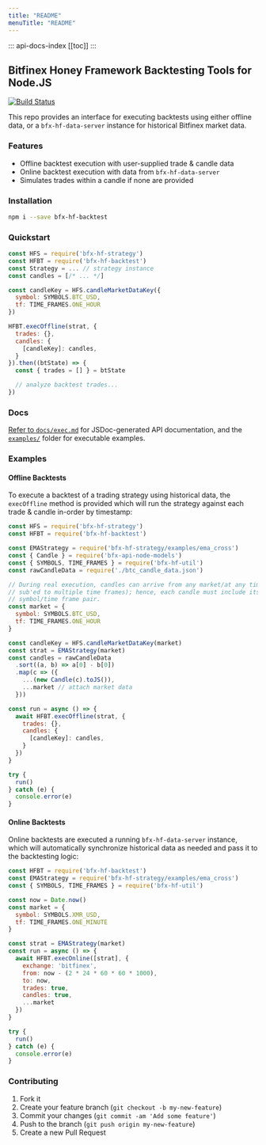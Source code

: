 ```yaml
---
title: "README"
menuTitle: "README"
---
```

::: api-docs-index
[[toc]]
:::
## Bitfinex Honey Framework Backtesting Tools for Node.JS

[![Build Status](https://travis-ci.org/bitfinexcom/bfx-hf-backtest.svg?branch=master)](https://travis-ci.org/bitfinexcom/bfx-hf-backtest)

This repo provides an interface for executing backtests using either offline data, or a `bfx-hf-data-server` instance for historical Bitfinex market data.

### Features

* Offline backtest execution with user-supplied trade & candle data
* Online backtest execution with data from `bfx-hf-data-server`
* Simulates trades within a candle if none are provided

### Installation

```bash
npm i --save bfx-hf-backtest
```

### Quickstart

```js
const HFS = require('bfx-hf-strategy')
const HFBT = require('bfx-hf-backtest')
const Strategy = ... // strategy instance
const candles = [/* ... */]

const candleKey = HFS.candleMarketDataKey({
  symbol: SYMBOLS.BTC_USD,
  tf: TIME_FRAMES.ONE_HOUR
})

HFBT.execOffline(strat, {
  trades: {},
  candles: {
    [candleKey]: candles,
  }
}).then((btState) => {
  const { trades = [] } = btState

  // analyze backtest trades...
})
```

### Docs

[Refer to `docs/exec.md`](/docs/exec.md) for JSDoc-generated API documentation, and the [`examples/`](/examples) folder for executable examples.

### Examples
#### Offline Backtests
To execute a backtest of a trading strategy using historical data, the `execOffline` method is provided which will run the strategy against each trade & candle in-order by timestamp:

```js
const HFS = require('bfx-hf-strategy')
const HFBT = require('bfx-hf-backtest')

const EMAStrategy = require('bfx-hf-strategy/examples/ema_cross')
const { Candle } = require('bfx-api-node-models')
const { SYMBOLS, TIME_FRAMES } = require('bfx-hf-util')
const rawCandleData = require('./btc_candle_data.json')

// During real execution, candles can arrive from any market/at any time (if
// sub'ed to multiple time frames); hence, each candle must include its origin
// symbol/time frame pair.
const market = {
  symbol: SYMBOLS.BTC_USD,
  tf: TIME_FRAMES.ONE_HOUR
}

const candleKey = HFS.candleMarketDataKey(market)
const strat = EMAStrategy(market)
const candles = rawCandleData
  .sort((a, b) => a[0] - b[0])
  .map(c => ({
    ...(new Candle(c).toJS()),
    ...market // attach market data
  }))

const run = async () => {
  await HFBT.execOffline(strat, {
    trades: {},
    candles: {
      [candleKey]: candles,
    }
  })
}

try {
  run()
} catch (e) {
  console.error(e)
}
```

#### Online Backtests
Online backtests are executed a running `bfx-hf-data-server` instance, which will automatically synchronize historical data as needed and pass it to the backtesting logic:

```js
const HFBT = require('bfx-hf-backtest')
const EMAStrategy = require('bfx-hf-strategy/examples/ema_cross')
const { SYMBOLS, TIME_FRAMES } = require('bfx-hf-util')

const now = Date.now()
const market = {
  symbol: SYMBOLS.XMR_USD,
  tf: TIME_FRAMES.ONE_MINUTE
}

const strat = EMAStrategy(market)
const run = async () => {
  await HFBT.execOnline([strat], {
    exchange: 'bitfinex',
    from: now - (2 * 24 * 60 * 60 * 1000),
    to: now,
    trades: true,
    candles: true,
    ...market
  })
}

try {
  run()
} catch (e) {
  console.error(e)
}
```

### Contributing

1. Fork it
2. Create your feature branch (`git checkout -b my-new-feature`)
3. Commit your changes (`git commit -am 'Add some feature'`)
4. Push to the branch (`git push origin my-new-feature`)
5. Create a new Pull Request
